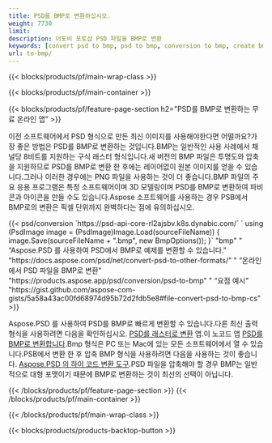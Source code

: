 ```yaml
---
title: PSD를 BMP로 변환하십시오.
weight: 7730
limit: 
description: 어도비 포토샵 PSD 파일을 BMP로 변환
keywords: [convert psd to bmp, psd to bmp, conversion to bmp, create bmp from psd, print psd as bmp]
url: to-bmp/
---
```


{{< blocks/products/pf/main-wrap-class >}}

{{< blocks/products/pf/main-container >}}

{{< blocks/products/pf/feature-page-section h2="PSD를 BMP로 변환하는 무료 온라인 앱" >}}
<p>이전 소프트웨어에서 PSD 형식으로 만든 최신 이미지를 사용해야한다면 어떨까요?가장 좋은 방법은 PSD를 BMP로 변환하는 것입니다.BMP는 일반적인 사용 사례에서 채널당 8비트를 지원하는 구식 래스터 형식입니다.새 버전의 BMP 파일은 투명도와 압축을 지원하므로 PSD를 BMP로 변환 한 후에는 레이어없이 원본 이미지를 얻을 수 있습니다.그러나 이러한 경우에는 PNG 파일을 사용하는 것이 더 좋습니다.BMP 파일의 주요 응용 프로그램은 특정 소프트웨어이며 3D 모델링이며 PSD를 BMP로 변환하여 파비콘과 아이콘을 만들 수도 있습니다.Aspose 소프트웨어를 사용하는 경우 PSB에서 BMP로의 변환은 픽셀 단위까지 완벽하다는 점에 유의하십시오.</p>
{{< psd/conversion `https://psd-api-core-rl2ajsbv.k8s.dynabic.com/` 
`    using (PsdImage image = (PsdImage)Image.Load(sourceFileName))
    {
        image.Save(sourceFileName + ".bmp",  new BmpOptions());
    }` 
	"bmp" "
“Aspose.PSD 를 사용하여 PSD에서 BMP로 예제를 변환할 수 있습니다."  "https://docs.aspose.com/psd/net/convert-psd-to-other-formats/" "
“온라인에서 PSD 파일을 BMP로 변환" "https://products.aspose.app/psd/conversion/psd-to-bmp" "
“요점 예시" "https://gist.github.com/aspose-com-gists/5a58a43ac00fd68974d95b72d2fdb5e8#file-convert-psd-to-bmp-cs" >}}
<p>Aspose.PSD 를 사용하여 PSD를 BMP로 빠르게 변환할 수 있습니다.다른 최신 출력 형식을 사용하려면 다음을 확인하십시오. <a href="/psd/convert">PSD를 래스터로 변환</a> 앱.이 노코드 앱 <a href="/psd/convert/to-bmp">PSD를 BMP로 변환합니다</a>.Bmp 형식은 PC 또는 Mac에 있는 모든 소프트웨어에서 열 수 있습니다.PSB에서 변환 한 후 압축 BMP 형식을 사용하려면 다음을 사용하는 것이 좋습니다. <a href="/psd">Aspose.PSD 의 하이 코드 변환 도구</a>.PSD 파일을 압축해야 할 경우 BMP는 일반적으로 대형 포맷이기 때문에 BMP로 변환하는 것이 최선의 선택이 아닙니다.</p>
{{< /blocks/products/pf/feature-page-section >}}
{{< /blocks/products/pf/main-container >}}


{{< /blocks/products/pf/main-wrap-class >}}

{{< blocks/products/products-backtop-button >}}
